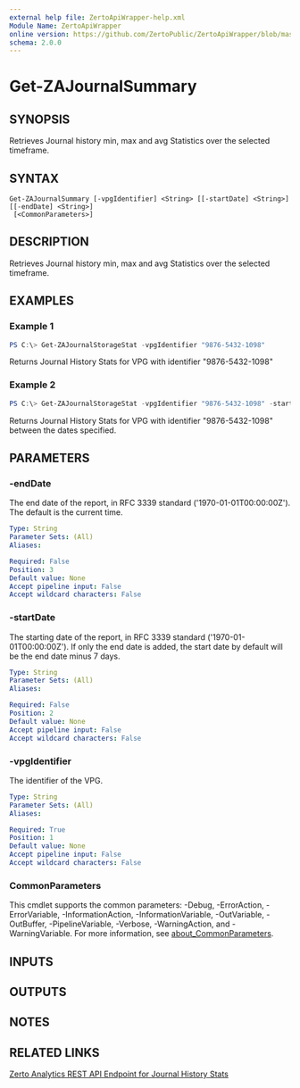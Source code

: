 ```yaml
---
external help file: ZertoApiWrapper-help.xml
Module Name: ZertoApiWrapper
online version: https://github.com/ZertoPublic/ZertoApiWrapper/blob/master/docs/Get-ZAJournalHistoryStat.md
schema: 2.0.0
---
```


# Get-ZAJournalSummary

## SYNOPSIS

Retrieves Journal history min, max and avg Statistics over the selected timeframe.

## SYNTAX

```
Get-ZAJournalSummary [-vpgIdentifier] <String> [[-startDate] <String>] [[-endDate] <String>]
 [<CommonParameters>]
```

## DESCRIPTION

Retrieves Journal history min, max and avg Statistics over the selected timeframe.

## EXAMPLES

### Example 1
```powershell
PS C:\> Get-ZAJournalStorageStat -vpgIdentifier "9876-5432-1098"
```

Returns Journal History Stats for VPG with identifier "9876-5432-1098"

### Example 2
```powershell
PS C:\> Get-ZAJournalStorageStat -vpgIdentifier "9876-5432-1098" -startDate "2019-06-01" -endDate "2019-06-08"
```

Returns Journal History Stats for VPG with identifier "9876-5432-1098" between the dates specified.

## PARAMETERS

### -endDate
The end date of the report, in RFC 3339 standard ('1970-01-01T00:00:00Z').
The default is the current time.

```yaml
Type: String
Parameter Sets: (All)
Aliases:

Required: False
Position: 3
Default value: None
Accept pipeline input: False
Accept wildcard characters: False
```

### -startDate
The starting date of the report, in RFC 3339 standard ('1970-01-01T00:00:00Z').
If only the end date is added, the start date by default will be the end date minus 7 days.

```yaml
Type: String
Parameter Sets: (All)
Aliases:

Required: False
Position: 2
Default value: None
Accept pipeline input: False
Accept wildcard characters: False
```

### -vpgIdentifier
The identifier of the VPG.

```yaml
Type: String
Parameter Sets: (All)
Aliases:

Required: True
Position: 1
Default value: None
Accept pipeline input: False
Accept wildcard characters: False
```

### CommonParameters
This cmdlet supports the common parameters: -Debug, -ErrorAction, -ErrorVariable, -InformationAction, -InformationVariable, -OutVariable, -OutBuffer, -PipelineVariable, -Verbose, -WarningAction, and -WarningVariable. For more information, see [about_CommonParameters](http://go.microsoft.com/fwlink/?LinkID=113216).

## INPUTS

## OUTPUTS

## NOTES

## RELATED LINKS

[Zerto Analytics REST API Endpoint for Journal History Stats](https://docs.api.zerto.com/#/Journal_Reports/get_v2_reports_stats_journal_history)
